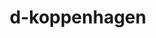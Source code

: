 ---
title: d-koppenhagen
github: https://github.com/d-koppenhagen
mode: light
transition: 3s
archetype:
- Minimalistic
---